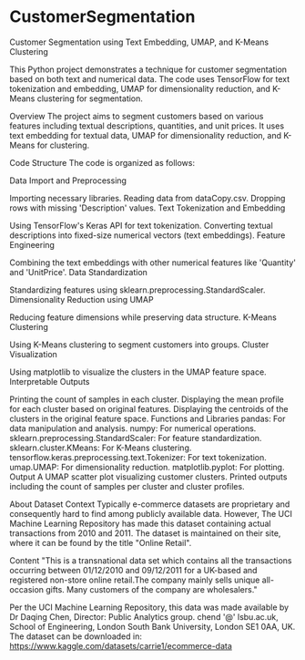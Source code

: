 # CustomerSegmentation
Customer Segmentation using Text Embedding, UMAP, and K-Means Clustering

This Python project demonstrates a technique for customer segmentation based on both text and numerical data. The code uses TensorFlow for text tokenization and embedding, UMAP for dimensionality reduction, and K-Means clustering for segmentation.

Overview
The project aims to segment customers based on various features including textual descriptions, quantities, and unit prices. It uses text embedding for textual data, UMAP for dimensionality reduction, and K-Means for clustering.

Code Structure
The code is organized as follows:

Data Import and Preprocessing

Importing necessary libraries.
Reading data from dataCopy.csv.
Dropping rows with missing 'Description' values.
Text Tokenization and Embedding

Using TensorFlow's Keras API for text tokenization.
Converting textual descriptions into fixed-size numerical vectors (text embeddings).
Feature Engineering

Combining the text embeddings with other numerical features like 'Quantity' and 'UnitPrice'.
Data Standardization

Standardizing features using sklearn.preprocessing.StandardScaler.
Dimensionality Reduction using UMAP

Reducing feature dimensions while preserving data structure.
K-Means Clustering

Using K-Means clustering to segment customers into groups.
Cluster Visualization

Using matplotlib to visualize the clusters in the UMAP feature space.
Interpretable Outputs

Printing the count of samples in each cluster.
Displaying the mean profile for each cluster based on original features.
Displaying the centroids of the clusters in the original feature space.
Functions and Libraries
pandas: For data manipulation and analysis.
numpy: For numerical operations.
sklearn.preprocessing.StandardScaler: For feature standardization.
sklearn.cluster.KMeans: For K-Means clustering.
tensorflow.keras.preprocessing.text.Tokenizer: For text tokenization.
umap.UMAP: For dimensionality reduction.
matplotlib.pyplot: For plotting.
Output
A UMAP scatter plot visualizing customer clusters.
Printed outputs including the count of samples per cluster and cluster profiles.



About Dataset
Context
Typically e-commerce datasets are proprietary and consequently hard to find among publicly available data. However, The UCI Machine Learning Repository has made this dataset containing actual transactions from 2010 and 2011. The dataset is maintained on their site, where it can be found by the title "Online Retail".

Content
"This is a transnational data set which contains all the transactions occurring between 01/12/2010 and 09/12/2011 for a UK-based and registered non-store online retail.The company mainly sells unique all-occasion gifts. Many customers of the company are wholesalers."

Per the UCI Machine Learning Repository, this data was made available by Dr Daqing Chen, Director: Public Analytics group. chend '@' lsbu.ac.uk, School of Engineering, London South Bank University, London SE1 0AA, UK.
The dataset can be downloaded in:
https://www.kaggle.com/datasets/carrie1/ecommerce-data

